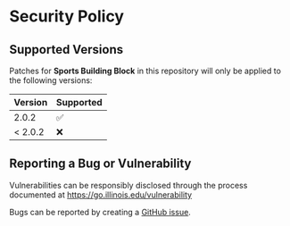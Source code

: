 # Security Policy

## Supported Versions

Patches for **Sports Building Block** in this repository will only be applied to the following versions:

| Version | Supported |
| ------- | ------------------ |
| 2.0.2 | :white_check_mark: |
| < 2.0.2 | :x: |

## Reporting a Bug or Vulnerability

Vulnerabilities can be responsibly disclosed through the process
 documented at https://go.illinois.edu/vulnerability

Bugs can be reported by creating a [GitHub issue](https://github.com/rokwire/sports-building-block/issues/new?assignees=&labels=bug&template=bug_report.md&title=%5BBUG%5D+).